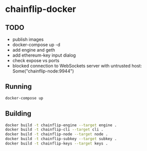 # chainflip-docker

## TODO

* publish images
* docker-compose up -d
* add engine and geth
* add ethereum-key input dialog
* check expose vs ports
* blocked connection to WebSockets server with untrusted host: Some("chainflip-node:9944")

## Running

```bash
docker-compose up
```

## Building

```bash
docker build -t chainflip-engine --target engine .
docker build -t chainflip-cli --target cli .
docker build -t chainflip-node --target node .
docker build -t chainflip-subkey --target subkey .
docker build -t chainflip-keys --target keys .
```
